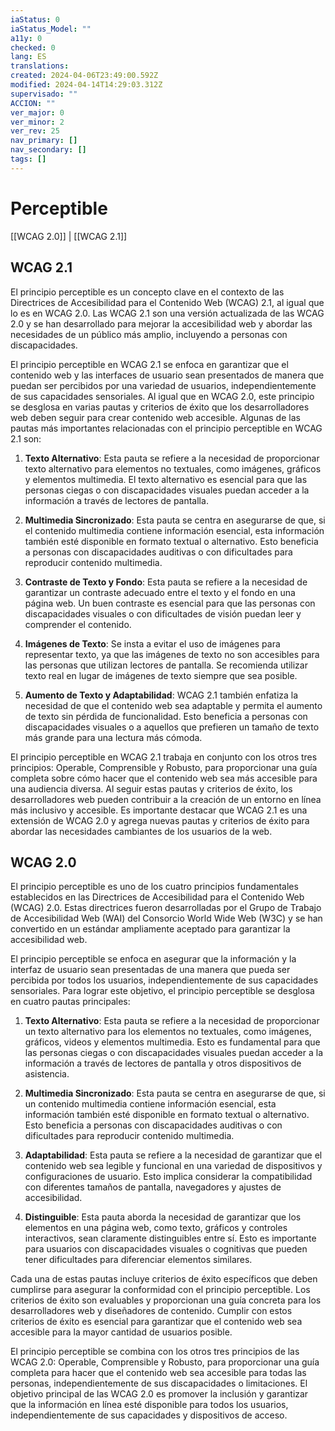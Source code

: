 ```yaml
---
iaStatus: 0
iaStatus_Model: ""
a11y: 0
checked: 0
lang: ES
translations: 
created: 2024-04-06T23:49:00.592Z
modified: 2024-04-14T14:29:03.312Z
supervisado: ""
ACCION: ""
ver_major: 0
ver_minor: 2
ver_rev: 25
nav_primary: []
nav_secondary: []
tags: []
---
```

# Perceptible

[[WCAG 2.0]] | [[WCAG 2.1]]

## WCAG 2.1

El principio perceptible es un concepto clave en el contexto de las Directrices de Accesibilidad para el Contenido Web (WCAG) 2.1, al igual que lo es en WCAG 2.0. Las WCAG 2.1 son una versión actualizada de las WCAG 2.0 y se han desarrollado para mejorar la accesibilidad web y abordar las necesidades de un público más amplio, incluyendo a personas con discapacidades.

El principio perceptible en WCAG 2.1 se enfoca en garantizar que el contenido web y las interfaces de usuario sean presentados de manera que puedan ser percibidos por una variedad de usuarios, independientemente de sus capacidades sensoriales. Al igual que en WCAG 2.0, este principio se desglosa en varias pautas y criterios de éxito que los desarrolladores web deben seguir para crear contenido web accesible. Algunas de las pautas más importantes relacionadas con el principio perceptible en WCAG 2.1 son:

1. **Texto Alternativo**: Esta pauta se refiere a la necesidad de proporcionar texto alternativo para elementos no textuales, como imágenes, gráficos y elementos multimedia. El texto alternativo es esencial para que las personas ciegas o con discapacidades visuales puedan acceder a la información a través de lectores de pantalla.
    
2. **Multimedia Sincronizado**: Esta pauta se centra en asegurarse de que, si el contenido multimedia contiene información esencial, esta información también esté disponible en formato textual o alternativo. Esto beneficia a personas con discapacidades auditivas o con dificultades para reproducir contenido multimedia.
    
3. **Contraste de Texto y Fondo**: Esta pauta se refiere a la necesidad de garantizar un contraste adecuado entre el texto y el fondo en una página web. Un buen contraste es esencial para que las personas con discapacidades visuales o con dificultades de visión puedan leer y comprender el contenido.
    
4. **Imágenes de Texto**: Se insta a evitar el uso de imágenes para representar texto, ya que las imágenes de texto no son accesibles para las personas que utilizan lectores de pantalla. Se recomienda utilizar texto real en lugar de imágenes de texto siempre que sea posible.
    
5. **Aumento de Texto y Adaptabilidad**: WCAG 2.1 también enfatiza la necesidad de que el contenido web sea adaptable y permita el aumento de texto sin pérdida de funcionalidad. Esto beneficia a personas con discapacidades visuales o a aquellos que prefieren un tamaño de texto más grande para una lectura más cómoda.
    

El principio perceptible en WCAG 2.1 trabaja en conjunto con los otros tres principios: Operable, Comprensible y Robusto, para proporcionar una guía completa sobre cómo hacer que el contenido web sea más accesible para una audiencia diversa. Al seguir estas pautas y criterios de éxito, los desarrolladores web pueden contribuir a la creación de un entorno en línea más inclusivo y accesible. Es importante destacar que WCAG 2.1 es una extensión de WCAG 2.0 y agrega nuevas pautas y criterios de éxito para abordar las necesidades cambiantes de los usuarios de la web.

## WCAG 2.0

El principio perceptible es uno de los cuatro principios fundamentales establecidos en las Directrices de Accesibilidad para el Contenido Web (WCAG) 2.0. Estas directrices fueron desarrolladas por el Grupo de Trabajo de Accesibilidad Web (WAI) del Consorcio World Wide Web (W3C) y se han convertido en un estándar ampliamente aceptado para garantizar la accesibilidad web.

El principio perceptible se enfoca en asegurar que la información y la interfaz de usuario sean presentadas de una manera que pueda ser percibida por todos los usuarios, independientemente de sus capacidades sensoriales. Para lograr este objetivo, el principio perceptible se desglosa en cuatro pautas principales:

1. **Texto Alternativo**: Esta pauta se refiere a la necesidad de proporcionar un texto alternativo para los elementos no textuales, como imágenes, gráficos, videos y elementos multimedia. Esto es fundamental para que las personas ciegas o con discapacidades visuales puedan acceder a la información a través de lectores de pantalla y otros dispositivos de asistencia.
    
2. **Multimedia Sincronizado**: Esta pauta se centra en asegurarse de que, si un contenido multimedia contiene información esencial, esta información también esté disponible en formato textual o alternativo. Esto beneficia a personas con discapacidades auditivas o con dificultades para reproducir contenido multimedia.
    
3. **Adaptabilidad**: Esta pauta se refiere a la necesidad de garantizar que el contenido web sea legible y funcional en una variedad de dispositivos y configuraciones de usuario. Esto implica considerar la compatibilidad con diferentes tamaños de pantalla, navegadores y ajustes de accesibilidad.
    
4. **Distinguible**: Esta pauta aborda la necesidad de garantizar que los elementos en una página web, como texto, gráficos y controles interactivos, sean claramente distinguibles entre sí. Esto es importante para usuarios con discapacidades visuales o cognitivas que pueden tener dificultades para diferenciar elementos similares.
    

Cada una de estas pautas incluye criterios de éxito específicos que deben cumplirse para asegurar la conformidad con el principio perceptible. Los criterios de éxito son evaluables y proporcionan una guía concreta para los desarrolladores web y diseñadores de contenido. Cumplir con estos criterios de éxito es esencial para garantizar que el contenido web sea accesible para la mayor cantidad de usuarios posible.

El principio perceptible se combina con los otros tres principios de las WCAG 2.0: Operable, Comprensible y Robusto, para proporcionar una guía completa para hacer que el contenido web sea accesible para todas las personas, independientemente de sus discapacidades o limitaciones. El objetivo principal de las WCAG 2.0 es promover la inclusión y garantizar que la información en línea esté disponible para todos los usuarios, independientemente de sus capacidades y dispositivos de acceso.




